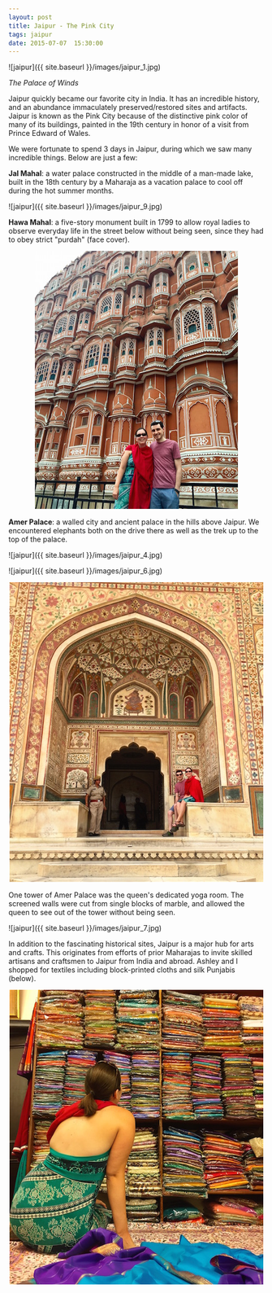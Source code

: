 ```yaml
---
layout: post
title: Jaipur - The Pink City
tags: jaipur
date: 2015-07-07  15:30:00
---
```


![jaipur]({{ site.baseurl }}/images/jaipur_1.jpg)

*The Palace of Winds*

Jaipur quickly became our favorite city in India. It has an incredible history, and an abundance immaculately preserved/restored sites and artifacts. Jaipur is known as the Pink City because of the distinctive pink color of many of its buildings, painted in the 19th century in honor of a visit from Prince Edward of Wales.

We were fortunate to spend 3 days in Jaipur, during which we saw many incredible things. Below are just a few:

**Jal Mahal**: a water palace constructed in the middle of a man-made lake, built in the 18th century by a Maharaja as a vacation palace to cool off during the hot summer months. 

![jaipur]({{ site.baseurl }}/images/jaipur_9.jpg)

**Hawa Mahal**: a five-story monument built in 1799 to allow royal ladies to observe everyday life in the street below without being seen, since they had to obey strict "purdah" (face cover).

<p style="text-align: center">
<img src="/images/jaipur_2.jpg" alt="jaipur">
</p>

**Amer Palace**: a walled city and ancient palace in the hills above Jaipur. We encountered elephants both on the drive there as well as the trek up to the top of the palace.

![jaipur]({{ site.baseurl }}/images/jaipur_4.jpg)

![jaipur]({{ site.baseurl }}/images/jaipur_6.jpg)

<p style="text-align: center">
<img src="/images/jaipur_5.jpg" alt="jaipur">
</p>

One tower of Amer Palace was the queen's dedicated yoga room. The screened walls were cut from single blocks of marble, and allowed the queen to see out of the tower without being seen.

![jaipur]({{ site.baseurl }}/images/jaipur_7.jpg)

In addition to the fascinating historical sites, Jaipur is a major hub for arts and crafts. This originates from efforts of prior Maharajas to invite skilled artisans and craftsmen to Jaipur from India and abroad. Ashley and I shopped for textiles including block-printed cloths and silk Punjabis (below).

<p style="text-align: center">
<img src="/images/jaipur_10.jpg" alt="jaipur">
</p>